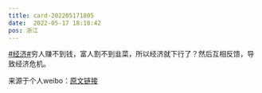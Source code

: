 ```yaml
---
title: card-202205171805
date:  2022-05-17 18:18:42
pos: 浙江
---
```

<a  href="https://m.weibo.cn/search?containerid=231522type%3D1%26t%3D10%26q%3D%23%E7%BB%8F%E6%B5%8E%23&isnewpage=1" data-hide=""><span class="surl-text">#经济#</span></a>穷人赚不到钱，富人割不到韭菜，所以经济就下行了？然后互相反馈，导致经济危机。 

来源于个人weibo：[原文链接](https://m.weibo.cn/status/LtrFFtjXC?mblogid=LtrFFtjXC)